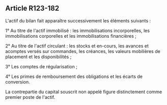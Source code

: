 Article R123-182
----
L'actif du bilan fait apparaître successivement les éléments suivants :

1° Au titre de l'actif immobilisé : les immobilisations incorporelles, les
immobilisations corporelles et les immobilisations financières ;

2° Au titre de l'actif circulant : les stocks et en-cours, les avances et
acomptes versés sur commandes, les créances, les valeurs mobilières de placement
et les disponibilités ;

3° Les comptes de régularisation ;

4° Les primes de remboursement des obligations et les écarts de conversion.

La contrepartie du capital souscrit non appelé figure distinctement comme
premier poste de l'actif.
